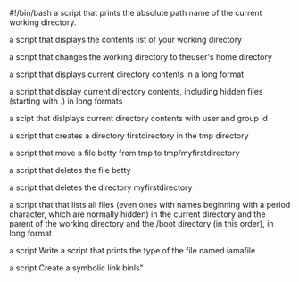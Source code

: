 #!/bin/bash
a script that prints the absolute path name of the current working directory.

a script that displays the contents list of your working directory

a script that changes the working directory to theuser's home directory

a script that displays current directory contents in a long format


a script that display current directory contents, including hidden files (starting with .) in long formats


a scipt that dislplays current directory contents with user and group id

a script that creates a directory firstdirectory in the tmp directory

a script that move a file betty from tmp to tmp/myfirstdirectory

a script that deletes the file betty

a script  that deletes the directory myfirstdirectory
                    
a script that that lists all files (even ones with names beginning with a period character, which are normally hidden) in the current directory and the parent of the working directory and the /boot directory (in this order), in long format

a script Write a script that prints the type of the file named iamafile

a script Create a symbolic link  binls"
